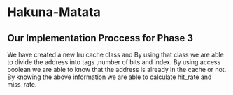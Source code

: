 # Hakuna-Matata


## Our Implementation Proccess for Phase 3
We have created a new lru cache class and
By using that class we are able to divide the address into tags ,number of bits and index.
By using access boolean we are able to know that the address is already in the cache or not.
By knowing the above information we are able to calculate hit_rate and miss_rate.
